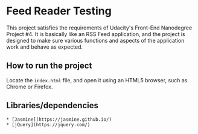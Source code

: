 # Feed Reader Testing

This project satisfies the requirements of Udacity's Front-End Nanodegree Project #4. 
It is basically like an RSS Feed application, and the project is designed to make sure various functions and aspects of the application work and behave as expected.


## How to run the project

Locate the `index.html` file, and open it using an HTML5 browser, such as Chrome or Firefox.

## Libraries/dependencies
    * [Jasmine](https://jasmine.github.io/)
    * [jQuery](https://jquery.com/)
